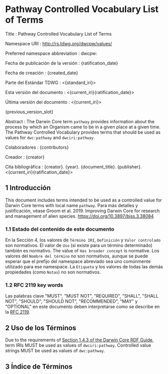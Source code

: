 # Pathway Controlled Vocabulary List of Terms

Title
: Pathway Controlled Vocabulary List of Terms

Namespace URI
: <http://rs.tdwg.org/dwcpw/values/>

Preferred namespace abbreviation
: dwcpw:

Fecha de publicación de la versión
: {ratification_date}

Fecha de creación
: {created_date}

Parte del Estándar TDWG
: <{standard_iri}>

Esta versión del documento
: <{current_iri}{ratification_date}>

Última versión del documento
: <{current_iri}>

{previous_version_slot}

Abstract
: The Darwin Core term `pathway` provides information about the process by which an Organism came to be in a given place at a given time. The Pathway Controlled Vocabulary provides terms that should be used as values for `dwc:pathway` and `dwciri:pathway`.

Colaboradores
: {contributors}

Creador
: {creator}

Cita bibliográfica
: {creator}. {year}. {document_title}. {publisher}. <{current_iri}{ratification_date}>

## 1 Introducción

This document includes terms intended to be used as a controlled value for Darwin Core terms with local name `pathway`. Para más detalles y justificación, véase Groom et al. 2019. Improving Darwin Core for research and management of alien species. <https://doi.org/10.3897/biss.3.38084>

### 1.1 Estado del contenido de este documento

En la Sección 4, los valores de `Término IRI`, `Definición` y `Valor controlado` son normativos. El valor de `Uso` (si existe para un término determinado) también es normativo.  The value of `Has broader concept` is normative. Los valores del `Nombre del término` no son normativos, aunque se puede esperar que el prefijo del namespace abreviado sea uno comúnmente utilizado para ese namespace.  La `Etiqueta` y los valores de todas las demás propiedades (como `Notas`) no son normativos.

### 1.2 RFC 2119 key words

Las palabras clave "MUST", "MUST NOT", "REQUIRED", "SHALL", "SHALL NOT", "SHOULD", "SHOULD NOT", "RECOMMENDED", "MAY" y "OPTIONAL" en este documento deben interpretarse como se describe en la [RFC 2119](https://tools.ietf.org/html/rfc2119).

## 2 Uso de los Términos

Due to the requirements of [Section 1.4.3 of the Darwin Core RDF Guide](https://dwc.tdwg.org/rdf/#143-use-of-darwin-core-terms-in-rdf-normative), term IRIs MUST be used as values of `dwciri:pathway`. Controlled value strings MUST be used as values of `dwc:pathway`.

## 3 Índice de Términos
